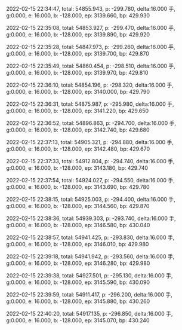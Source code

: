 2022-02-15 22:34:47, total: 54855.943, p: -299.780, delta:16.000 手, g:0.000, e: 16.000, b: -128.000, ep: 3139.660, bp: 429.930

2022-02-15 22:35:08, total: 54853.927, p: -299.470, delta:16.000 手, g:0.000, e: 16.000, b: -128.000, ep: 3139.890, bp: 429.920

2022-02-15 22:35:28, total: 54847.973, p: -299.260, delta:16.000 手, g:0.000, e: 16.000, b: -128.000, ep: 3139.700, bp: 429.870

2022-02-15 22:35:49, total: 54860.454, p: -298.510, delta:16.000 手, g:0.000, e: 16.000, b: -128.000, ep: 3139.970, bp: 429.810

2022-02-15 22:36:10, total: 54854.196, p: -298.320, delta:16.000 手, g:0.000, e: 16.000, b: -128.000, ep: 3140.000, bp: 429.790

2022-02-15 22:36:31, total: 54875.987, p: -295.980, delta:16.000 手, g:0.000, e: 16.000, b: -128.000, ep: 3141.220, bp: 429.650

2022-02-15 22:36:52, total: 54896.863, p: -294.700, delta:16.000 手, g:0.000, e: 16.000, b: -128.000, ep: 3142.740, bp: 429.680

2022-02-15 22:37:13, total: 54905.321, p: -294.880, delta:16.000 手, g:0.000, e: 16.000, b: -128.000, ep: 3142.480, bp: 429.670

2022-02-15 22:37:33, total: 54912.804, p: -294.740, delta:16.000 手, g:0.000, e: 16.000, b: -128.000, ep: 3143.180, bp: 429.740

2022-02-15 22:37:54, total: 54924.027, p: -294.550, delta:16.000 手, g:0.000, e: 16.000, b: -128.000, ep: 3143.690, bp: 429.780

2022-02-15 22:38:15, total: 54925.003, p: -294.400, delta:16.000 手, g:0.000, e: 16.000, b: -128.000, ep: 3144.560, bp: 429.870

2022-02-15 22:38:36, total: 54939.303, p: -293.740, delta:16.000 手, g:0.000, e: 16.000, b: -128.000, ep: 3146.580, bp: 430.040

2022-02-15 22:38:57, total: 54941.425, p: -293.830, delta:16.000 手, g:0.000, e: 16.000, b: -128.000, ep: 3146.010, bp: 429.980

2022-02-15 22:39:18, total: 54941.942, p: -293.560, delta:16.000 手, g:0.000, e: 16.000, b: -128.000, ep: 3146.280, bp: 429.980

2022-02-15 22:39:38, total: 54927.501, p: -295.130, delta:16.000 手, g:0.000, e: 16.000, b: -128.000, ep: 3145.590, bp: 430.090

2022-02-15 22:39:59, total: 54911.417, p: -296.200, delta:16.000 手, g:0.000, e: 16.000, b: -128.000, ep: 3145.880, bp: 430.260

2022-02-15 22:40:20, total: 54917.135, p: -296.850, delta:16.000 手, g:0.000, e: 16.000, b: -128.000, ep: 3145.070, bp: 430.240